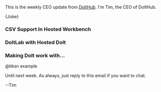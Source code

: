 This is the weekly CEO update from [DoltHub](https://www.dolthub.com/). I'm Tim, the CEO of DoltHub. 

{Joke}

### CSV Support In Hosted Workbench



### DoltLab with Hosted Dolt



### Making Dolt work with...

@tiksn example


Until next week. As always, just reply to this email if you want to chat.

--Tim
